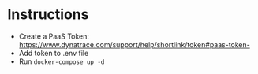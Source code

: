 # Instructions

 - Create a PaaS Token: https://www.dynatrace.com/support/help/shortlink/token#paas-token-
 - Add token to .env file
 - Run `docker-compose up -d`
